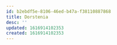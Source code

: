```yaml
---
id: b2ebdf5e-8106-46ed-b47a-f38110887868
title: Dorstenia
desc: ''
updated: 1616914102353
created: 1616914102353
---
```



